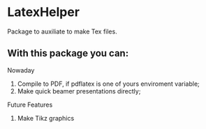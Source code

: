 # LatexHelper
Package to auxiliate to make Tex files.


## With this package you can:
Nowaday
1. Compile to PDF, if pdflatex is one of yours enviroment variable; 
2. Make quick beamer presentations directly;

Future Features
1. Make Tikz graphics
